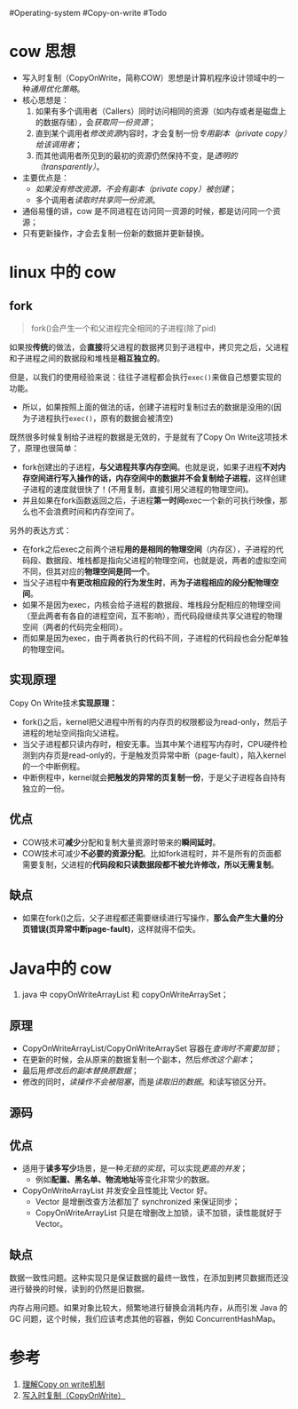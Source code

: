 #Operating-system #Copy-on-write #Todo 

# cow 思想
 - 写入时复制（CopyOnWrite，简称COW）思想是计算机程序设计领域中的一种*通用优化策略*。
 - 核心思想是：
	 1. 如果有多个调用者（Callers）同时访问相同的资源（如内存或者是磁盘上的数据存储），会*获取同一份资源*；
	 2. 直到某个调用者*修改资源*内容时，才会复制一份*专用副本（private copy）给该调用者*；
	 3. 而其他调用者所见到的最初的资源仍然保持不变，是*透明的（transparently）*。
- 主要优点是：
	- *如果没有修改资源，不会有副本（private copy）被创建*；
	- 多个调用者*读取时共享同一份资源*。
- 通俗易懂的讲，cow 是不同进程在访问同一资源的时候，都是访问同一个资源；
- 只有更新操作，才会去复制一份新的数据并更新替换。

# linux 中的 cow
## fork
> fork()会产生一个和父进程完全相同的子进程(除了pid)

如果按**传统**的做法，会**直接**将父进程的数据拷贝到子进程中，拷贝完之后，父进程和子进程之间的数据段和堆栈是**相互独立的**。

但是，以我们的使用经验来说：往往子进程都会执行`exec()`来做自己想要实现的功能。

-   所以，如果按照上面的做法的话，创建子进程时复制过去的数据是没用的(因为子进程执行`exec()`，原有的数据会被清空)

既然很多时候复制给子进程的数据是无效的，于是就有了Copy On Write这项技术了，原理也很简单：

-   fork创建出的子进程，**与父进程共享内存空间**。也就是说，如果子进程**不对内存空间进行写入操作的话，内存空间中的数据并不会复制给子进程**，这样创建子进程的速度就很快了！(不用复制，直接引用父进程的物理空间)。
-   并且如果在fork函数返回之后，子进程**第一时间**exec一个新的可执行映像，那么也不会浪费时间和内存空间了。

另外的表达方式：

- 在fork之后exec之前两个进程**用的是相同的物理空间**（内存区），子进程的代码段、数据段、堆栈都是指向父进程的物理空间，也就是说，两者的虚拟空间不同，但其对应的**物理空间是同一个**。
-  当父子进程中**有更改相应段的行为发生时**，再**为子进程相应的段分配物理空间**。
- 如果不是因为exec，内核会给子进程的数据段、堆栈段分配相应的物理空间（至此两者有各自的进程空间，互不影响），而代码段继续共享父进程的物理空间（两者的代码完全相同）。
- 而如果是因为exec，由于两者执行的代码不同，子进程的代码段也会分配单独的物理空间。

## 实现原理
Copy On Write技术**实现原理：**
- fork()之后，kernel把父进程中所有的内存页的权限都设为read-only，然后子进程的地址空间指向父进程。
- 当父子进程都只读内存时，相安无事。当其中某个进程写内存时，CPU硬件检测到内存页是read-only的，于是触发页异常中断（page-fault），陷入kernel的一个中断例程。
- 中断例程中，kernel就会**把触发的异常的页复制一份**，于是父子进程各自持有独立的一份。

## 优点
-   COW技术可**减少**分配和复制大量资源时带来的**瞬间延时**。
-   COW技术可减少**不必要的资源分配**。比如fork进程时，并不是所有的页面都需要复制，父进程的**代码段和只读数据段都不被允许修改，所以无需复制**。

## 缺点
-   如果在fork()之后，父子进程都还需要继续进行写操作，**那么会产生大量的分页错误(页异常中断page-fault)**，这样就得不偿失。


# Java中的 cow
1. java 中 copyOnWriteArrayList 和 copyOnWriteArraySet；

## 原理
- CopyOnWriteArrayList/CopyOnWriteArraySet 容器在*查询时不需要加锁*；
- 在更新的时候，会从原来的数据复制一个副本，然后*修改这个副本*；
- 最后用*修改后的副本替换原数据*；
- 修改的同时，*读操作不会被阻塞*，而是*读取旧的数据*。和读写锁区分开。

## 源码


## 优点
- 适用于**读多写少**场景，是一种*无锁的实现*，可以实现*更高的并发*；
	- 例如**配置、黑名单、物流地址**等变化非常少的数据。
- CopyOnWriteArrayList 并发安全且性能比 Vector 好。
	- Vector 是增删改查方法都加了 synchronized 来保证同步；
	- CopyOnWriteArrayList 只是在增删改上加锁，读不加锁，读性能就好于 Vector。

## 缺点

数据一致性问题。这种实现只是保证数据的最终一致性，在添加到拷贝数据而还没进行替换的时候，读到的仍然是旧数据。

内存占用问题。如果对象比较大，频繁地进行替换会消耗内存，从而引发 Java 的 GC 问题，这个时候，我们应该考虑其他的容器，例如 ConcurrentHashMap。

# 参考
1. [理解Copy on write机制](https://www.jianshu.com/p/2d30dce24bdb)
2. [写入时复制（CopyOnWrite）](https://www.cnblogs.com/jmcui/p/12377081.html)